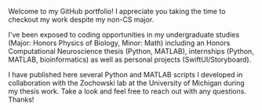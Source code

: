 Welcome to my GitHub portfolio!
I appreciate you taking the time to checkout my work despite my non-CS major. 

I've been exposed to coding opportunities in my undergraduate studies (Major: Honors Physics of Biology, Minor: Math) including an Honors Computational Neuroscience thesis (Python, MATLAB), internships (Python, MATLAB, bioinformatics) as well as personal projects (SwiftUI/Storyboard).

I have published here several Python and MATLAB scripts I developed in collaboration with the Zochowski lab at the University of Michigan during my thesis work. Take a look and feel free to reach out with any questions. Thanks!

